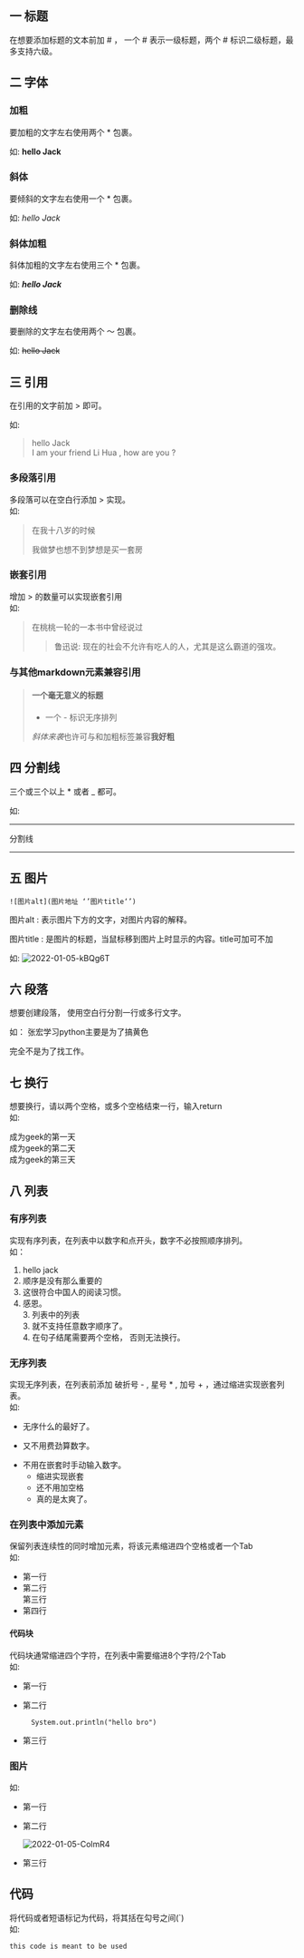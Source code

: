 ## 一 标题
在想要添加标题的文本前加 # ， 一个 # 表示一级标题，两个 # 标识二级标题，最多支持六级。
## 二 字体
### 加粗
要加粗的文字左右使用两个 * 包裹。 

如: **hello Jack**
### 斜体
要倾斜的文字左右使用一个 * 包裹。 

如: *hello Jack*
### 斜体加粗
斜体加粗的文字左右使用三个 * 包裹。 

如: ***hello Jack***
### 删除线
要删除的文字左右使用两个 ～ 包裹。 

如: ~~hello Jack~~
## 三 引用
在引用的文字前加 > 即可。 

如: 
>hello Jack   
I am your friend Li Hua , how are you ?

### 多段落引用
多段落可以在空白行添加 > 实现。  
如:

> 在我十八岁的时候
>
> 我做梦也想不到梦想是买一套房
### 嵌套引用
增加 > 的数量可以实现嵌套引用  
如:

>在桃桃一轮的一本书中曾经说过
>> 鲁迅说: 现在的社会不允许有吃人的人，尤其是这么霸道的强攻。

### 与其他markdown元素兼容引用
> #### 一个毫无意义的标题
> - 一个 - 标识无序排列
> 
> *斜体来袭*也许可与和加粗标签兼容**我好粗** 
## 四 分割线
三个或三个以上 * 或者 _ 都可。 

如:
***
分割线
___
## 五 图片
```
![图片alt](图片地址 ‘’图片title‘’)
```
图片alt : 表示图片下方的文字，对图片内容的解释。

图片title : 是图片的标题，当鼠标移到图片上时显示的内容。title可加可不加 

如:
![2022-01-05-kBQg6T](https://gitee.com/JackLight/oss/raw/master/images/2022-01-05-kBQg6T.jpg)
## 六 段落
想要创建段落， 使用空白行分割一行或多行文字。 

如：
张宏学习python主要是为了搞黄色

完全不是为了找工作。

## 七 换行
想要换行，请以两个空格，或多个空格结束一行，输入return  
如: 

成为geek的第一天  
成为geek的第二天  
成为geek的第三天

## 八 列表
### 有序列表
实现有序列表，在列表中以数字和点开头，数字不必按照顺序排列。  
如：

1. hello jack
2. 顺序是没有那么重要的
88. 这很符合中国人的阅读习惯。
3. 感恩。  
    3. 列表中的列表  
    3. 就不支持任意数字顺序了。  
    4. 在句子结尾需要两个空格， 否则无法换行。

### 无序列表
实现无序列表，在列表前添加 破折号 - , 星号 * , 加号 + ，通过缩进实现嵌套列表。  
如:

- 无序什么的最好了。
+ 又不用费劲算数字。
* 不用在嵌套时手动输入数字。
    - 缩进实现嵌套
    + 还不用加空格
    * 真的是太爽了。
### 在列表中添加元素
保留列表连续性的同时增加元素，将该元素缩进四个空格或者一个Tab  
如: 

* 第一行
* 第二行  
    第三行
* 第四行

#### 代码块
代码块通常缩进四个字符，在列表中需要缩进8个字符/2个Tab  
如:

* 第一行
* 第二行  

        System.out.println("hello bro")

* 第三行

### 图片
如:

* 第一行
* 第二行  

    ![2022-01-05-ColmR4](https://gitee.com/JackLight/oss/raw/master/images/2022-01-05-ColmR4.png)

* 第三行

## 代码
将代码或者短语标记为代码，将其括在勾号之间(`)  
如:

`
this code is meant to be used
`
